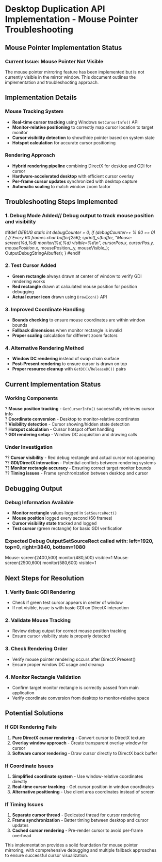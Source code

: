# Desktop Duplication API Implementation - Mouse Pointer Troubleshooting

## Mouse Pointer Implementation Status

### **Current Issue: Mouse Pointer Not Visible**
The mouse pointer mirroring feature has been implemented but is not currently visible in the mirror window. This document outlines the implementation and troubleshooting approach.

## Implementation Details

### **Mouse Tracking System**
- **Real-time cursor tracking** using Windows `GetCursorInfo()` API
- **Monitor-relative positioning** to correctly map cursor location to target monitor
- **Cursor visibility detection** to show/hide pointer based on system state
- **Hotspot calculation** for accurate cursor positioning

### **Rendering Approach**
- **Hybrid rendering pipeline** combining DirectX for desktop and GDI for cursor
- **Hardware-accelerated desktop** with efficient cursor overlay
- **Per-frame cursor updates** synchronized with desktop capture
- **Automatic scaling** to match window zoom factor

## Troubleshooting Steps Implemented

### **1. Debug Mode Added**// Debug output to track mouse position and visibility
#ifdef _DEBUG
static int debugCounter = 0;
if (debugCounter++ % 60 == 0) {  // Every 60 frames
    char buffer[256];
    sprintf_s(buffer, "Mouse: screen(%d,%d) monitor(%d,%d) visible=%d\n", 
              cursorPos.x, cursorPos.y, mousePosition_.x, mousePosition_.y, mouseVisible_);
    OutputDebugStringA(buffer);
}
#endif
### **2. Test Cursor Added**
- **Green rectangle** always drawn at center of window to verify GDI rendering works
- **Red rectangle** drawn at calculated mouse position for position debugging
- **Actual cursor icon** drawn using `DrawIcon()` API

### **3. Improved Coordinate Handling**
- **Bounds checking** to ensure mouse coordinates are within window bounds
- **Fallback dimensions** when monitor rectangle is invalid
- **Proper scaling** calculation for different zoom factors

### **4. Alternative Rendering Method**
- **Window DC rendering** instead of swap chain surface
- **Post-Present rendering** to ensure cursor is drawn on top
- **Proper resource cleanup** with `GetDC()`/`ReleaseDC()` pairs

## Current Implementation Status

### **Working Components**
? **Mouse position tracking** - `GetCursorInfo()` successfully retrieves cursor info  
? **Coordinate conversion** - Desktop to monitor-relative coordinates  
? **Visibility detection** - Cursor showing/hidden state detection  
? **Hotspot calculation** - Cursor hotspot offset handling  
? **GDI rendering setup** - Window DC acquisition and drawing calls  

### **Under Investigation**
?? **Cursor visibility** - Red debug rectangle and actual cursor not appearing  
?? **GDI/DirectX interaction** - Potential conflicts between rendering systems  
?? **Monitor rectangle accuracy** - Ensuring correct target monitor bounds  
?? **Timing issues** - Frame synchronization between desktop and cursor  

## Debugging Output

### **Debug Information Available**
- **Monitor rectangle** values logged in `SetSourceRect()`
- **Mouse position** logged every second (60 frames)
- **Cursor visibility state** tracked and logged
- **Test cursor** (green rectangle) for basic GDI verification

### **Expected Debug Output**SetSourceRect called with: left=1920, top=0, right=3840, bottom=1080
Mouse: screen(2400,500) monitor(480,500) visible=1
Mouse: screen(2500,600) monitor(580,600) visible=1
## Next Steps for Resolution

### **1. Verify Basic GDI Rendering**
- Check if green test cursor appears in center of window
- If not visible, issue is with basic GDI on DirectX interaction

### **2. Validate Mouse Tracking**
- Review debug output for correct mouse position tracking
- Ensure cursor visibility state is properly detected

### **3. Check Rendering Order**
- Verify mouse pointer rendering occurs after DirectX Present()
- Ensure proper window DC usage and cleanup

### **4. Monitor Rectangle Validation**
- Confirm target monitor rectangle is correctly passed from main application
- Verify coordinate conversion from desktop to monitor-relative space

## Potential Solutions

### **If GDI Rendering Fails**
1. **Pure DirectX cursor rendering** - Convert cursor to DirectX texture
2. **Overlay window approach** - Create transparent overlay window for cursor
3. **Software cursor rendering** - Draw cursor directly to DirectX back buffer

### **If Coordinate Issues**
1. **Simplified coordinate system** - Use window-relative coordinates directly
2. **Real-time cursor tracking** - Get cursor position in window coordinates
3. **Alternative positioning** - Use client area coordinates instead of screen

### **If Timing Issues**
1. **Separate cursor thread** - Dedicated thread for cursor rendering
2. **Frame synchronization** - Better timing between desktop and cursor updates
3. **Cached cursor rendering** - Pre-render cursor to avoid per-frame overhead

This implementation provides a solid foundation for mouse pointer mirroring, with comprehensive debugging and multiple fallback approaches to ensure successful cursor visualization.
